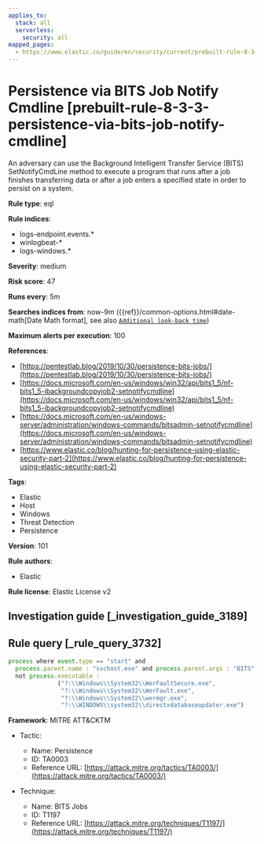```yaml
---
applies_to:
  stack: all
  serverless:
    security: all
mapped_pages:
  - https://www.elastic.co/guide/en/security/current/prebuilt-rule-8-3-3-persistence-via-bits-job-notify-cmdline.html
---
```


# Persistence via BITS Job Notify Cmdline [prebuilt-rule-8-3-3-persistence-via-bits-job-notify-cmdline]

An adversary can use the Background Intelligent Transfer Service (BITS) SetNotifyCmdLine method to execute a program that runs after a job finishes transferring data or after a job enters a specified state in order to persist on a system.

**Rule type**: eql

**Rule indices**:

* logs-endpoint.events.*
* winlogbeat-*
* logs-windows.*

**Severity**: medium

**Risk score**: 47

**Runs every**: 5m

**Searches indices from**: now-9m ({{ref}}/common-options.html#date-math[Date Math format], see also [`Additional look-back time`](docs-content://solutions/security/detect-and-alert/create-detection-rule.md#rule-schedule))

**Maximum alerts per execution**: 100

**References**:

* [https://pentestlab.blog/2019/10/30/persistence-bits-jobs/](https://pentestlab.blog/2019/10/30/persistence-bits-jobs/)
* [https://docs.microsoft.com/en-us/windows/win32/api/bits1_5/nf-bits1_5-ibackgroundcopyjob2-setnotifycmdline](https://docs.microsoft.com/en-us/windows/win32/api/bits1_5/nf-bits1_5-ibackgroundcopyjob2-setnotifycmdline)
* [https://docs.microsoft.com/en-us/windows-server/administration/windows-commands/bitsadmin-setnotifycmdline](https://docs.microsoft.com/en-us/windows-server/administration/windows-commands/bitsadmin-setnotifycmdline)
* [https://www.elastic.co/blog/hunting-for-persistence-using-elastic-security-part-2](https://www.elastic.co/blog/hunting-for-persistence-using-elastic-security-part-2)

**Tags**:

* Elastic
* Host
* Windows
* Threat Detection
* Persistence

**Version**: 101

**Rule authors**:

* Elastic

**Rule license**: Elastic License v2

## Investigation guide [_investigation_guide_3189]



## Rule query [_rule_query_3732]

```js
process where event.type == "start" and
  process.parent.name : "svchost.exe" and process.parent.args : "BITS" and
  not process.executable :
              ("?:\\Windows\\System32\\WerFaultSecure.exe",
               "?:\\Windows\\System32\\WerFault.exe",
               "?:\\Windows\\System32\\wermgr.exe",
               "?:\\WINDOWS\\system32\\directxdatabaseupdater.exe")
```

**Framework**: MITRE ATT&CKTM

* Tactic:

    * Name: Persistence
    * ID: TA0003
    * Reference URL: [https://attack.mitre.org/tactics/TA0003/](https://attack.mitre.org/tactics/TA0003/)

* Technique:

    * Name: BITS Jobs
    * ID: T1197
    * Reference URL: [https://attack.mitre.org/techniques/T1197/](https://attack.mitre.org/techniques/T1197/)




